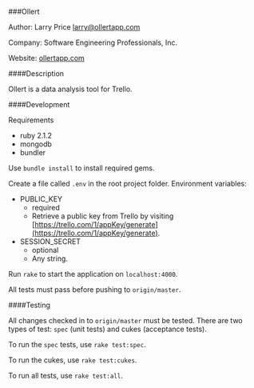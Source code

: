 ###Ollert

Author: Larry Price <larry@ollertapp.com>

Company: Software Engineering Professionals, Inc.

Website: [ollertapp.com](https://ollertapp.com)

####Description

Ollert is a data analysis tool for Trello.

####Development

Requirements

* ruby 2.1.2
* mongodb
* bundler

Use `bundle install` to install required gems.

Create a file called `.env` in the root project folder. Environment variables:

* PUBLIC_KEY
    * required
    * Retrieve a public key from Trello by visiting [https://trello.com/1/appKey/generate](https://trello.com/1/appKey/generate).
* SESSION_SECRET
    * optional
    * Any string.

Run `rake` to start the application on `localhost:4000`.

All tests must pass before pushing to `origin/master`.

####Testing

All changes checked in to `origin/master` must be tested. There are two types of test: `spec` (unit tests) and cukes (acceptance tests).

To run the `spec` tests, use `rake test:spec`.

To run the cukes, use `rake test:cukes`.

To run all tests, use `rake test:all`.
